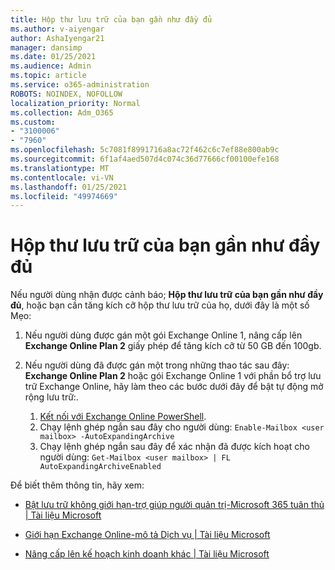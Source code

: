 ```yaml
---
title: Hộp thư lưu trữ của bạn gần như đầy đủ
ms.author: v-aiyengar
author: AshaIyengar21
manager: dansimp
ms.date: 01/25/2021
ms.audience: Admin
ms.topic: article
ms.service: o365-administration
ROBOTS: NOINDEX, NOFOLLOW
localization_priority: Normal
ms.collection: Adm_O365
ms.custom:
- "3100006"
- "7960"
ms.openlocfilehash: 5c7081f8991716a8ac72f462c6c7ef88e800ab9c
ms.sourcegitcommit: 6f1af4aed507d4c074c36d77666cf00100efe168
ms.translationtype: MT
ms.contentlocale: vi-VN
ms.lasthandoff: 01/25/2021
ms.locfileid: "49974669"
---
```

# <a name="your-archive-mailbox-is-almost-full"></a>Hộp thư lưu trữ của bạn gần như đầy đủ

Nếu người dùng nhận được cảnh báo; **Hộp thư lưu trữ của bạn gần như đầy đủ**, hoặc bạn cần tăng kích cỡ hộp thư lưu trữ của họ, dưới đây là một số Mẹo:

1. Nếu người dùng được gán một gói Exchange Online 1, nâng cấp lên **Exchange Online Plan 2** giấy phép để tăng kích cỡ từ 50 GB đến 100gb.
1. Nếu người dùng đã được gán một trong những thao tác sau đây: **Exchange Online Plan 2** hoặc gói Exchange Online 1 với phần bổ trợ lưu trữ Exchange Online, hãy làm theo các bước dưới đây để bật tự động mở rộng lưu trữ:.
 
    1. [Kết nối với Exchange Online PowerShell](https://docs.microsoft.com/powershell/exchange/connect-to-exchange-online-powershell?view=exchange-ps&preserve-view=true).
    2. Chạy lệnh ghép ngắn sau đây cho người dùng:  `Enable-Mailbox <user mailbox> -AutoExpandingArchive`
    1. Chạy lệnh ghép ngắn sau đây để xác nhận đã được kích hoạt cho người dùng:  `Get-Mailbox <user mailbox> | FL AutoExpandingArchiveEnabled`

Để biết thêm thông tin, hãy xem:

- [ Bật lưu trữ không giới hạn-trợ giúp người quản trị-Microsoft 365 tuân thủ | Tài liệu Microsoft](https://docs.microsoft.com/microsoft-365/compliance/enable-unlimited-archiving?view=o365-worldwide&preserve-view=true)

- [Giới hạn Exchange Online-mô tả Dịch vụ | Tài liệu Microsoft](https://docs.microsoft.com/office365/servicedescriptions/exchange-online-service-description/exchange-online-limits?redirectedfrom=MSDN#storage-limits-across-standalone-plans)

- [Nâng cấp lên kế hoạch kinh doanh khác | Tài liệu Microsoft](https://docs.microsoft.com/microsoft-365/commerce/subscriptions/upgrade-to-different-plan?view=o365-worldwide&preserve-view=true)

